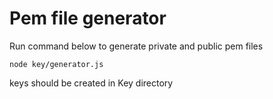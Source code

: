 # Pem file generator

Run command below to generate private and public pem files
```
node key/generator.js
```

keys should be created in Key directory